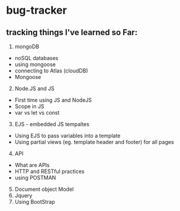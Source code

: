 # bug-tracker


## tracking things I've learned so Far:

1. mongoDB
  - noSQL databases
  - using mongoose
  - connecting to Atlas (cloudDB)
  - Mongoose
2. Node.JS and JS
  - First time using JS and NodeJS
  - Scope in JS
  - var vs let vs const 
3. EJS - embedded JS tempaltes
  - Using EJS to pass variables into a template
  - Using partial views (eg. template header and footer) for all pages
4. API
  - What are APIs
  - HTTP and RESTful practices
  - using POSTMAN
5. Document object Model
6. Jquery
9. Using BootStrap
